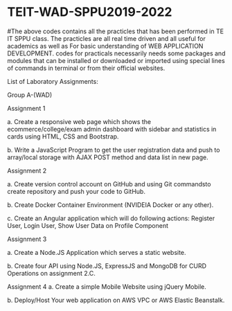 # TEIT-WAD-SPPU2019-2022

#The above codes contains all the practicles that has been performed in TE IT SPPU class.
The practicles are all real time driven and all useful for academics as well as For basic understanding of WEB APPLICATION DEVELOPMENT.
codes for practicals necessarily needs some packages and modules that can be installed or downloaded or imported using special lines of commands in terminal or from their official websites.

List of Laboratory Assignments:

Group A-(WAD)

Assignment 1

a. Create a responsive web page which shows the ecommerce/college/exam admin dashboard with sidebar and statistics in cards using HTML, CSS and Bootstrap.

b. Write a JavaScript Program to get the user registration data and push to array/local storage with AJAX POST method and data list in new page.

Assignment 2

a. Create version control account on GitHub and using Git commandsto create repository and push your code to GitHub.

b. Create Docker Container Environment (NVIDEIA Docker or any other).

c. Create an Angular application which will do following actions: Register User, Login User, Show User Data on Profile Component

Assignment 3

a. Create a Node.JS Application which serves a static website.

b. Create four API using Node.JS, ExpressJS and MongoDB for CURD Operations on assignment 2.C.

Assignment 4
a. Create a simple Mobile Website using jQuery Mobile.

b. Deploy/Host Your web application on AWS VPC or AWS Elastic Beanstalk. 
